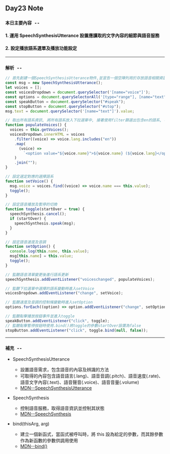 ## **Day23 Note**

### `本日主要內容 --`

#### 1. 運用 SpeechSynthesisUtterance 設置應讀取的文字內容的細節與語音服務

#### 2. 設定播放語系選單及播放功能設定

---

### `解析 --`

```js
// 首先創建一個SpeechSynthesisUtterance物件,並宣告一個空陣列用於存放語音相關資訊, 接著選取出需要用到的元素,再將需要轉為語音的文字(輸入框內的內容)放入放入SpeechSynthesisUtterance物件中
const msg = new SpeechSynthesisUtterance();
let voices = [];
const voicesDropdown = document.querySelector('[name="voice"]');
const options = document.querySelectorAll('[type="range"], [name="text"]');
const speakButton = document.querySelector("#speak");
const stopButton = document.querySelector("#stop");
msg.text = document.querySelector('[name="text"]').value;

// 取出所有語系資訊, 將所有語系放入下拉選單中, 接著使用filter篩選出包含en的語系, 再使用map把篩選完的陣列組成html元素, 並運用join合併並消除陣列的逗點
function populateVoices() {
  voices = this.getVoices();
  voicesDropdown.innerHTML = voices
    .filter((voice) => voice.lang.includes("en"))
    .map(
      (voice) =>
        `<option value="${voice.name}">${voice.name} (${voice.lang}</option>`
    )
    .join("");
}

// 設定選定對應的選擇語系
function setVoice() {
  msg.voice = voices.find((voice) => voice.name === this.value);
  toggle();
}

// 設定語音播放及暫停的切換
function toggle(startOver = true) {
  speechSynthesis.cancel();
  if (startOver) {
    speechSynthesis.speak(msg);
  }
}

// 設定語音速度及音調
function setOption() {
  console.log(this.name, this.value);
  msg[this.name] = this.value;
  toggle();
}

// 監聽語音清單變更後進行語系更新
speechSynthesis.addEventListener("voiceschanged", populateVoices);

// 監聽下拉選單中選擇的語系變動時進入setVoice
voicesDropdown.addEventListener("change", setVoice);

// 監聽速度及音調的控制條變動時進入setOption
options.forEach((option) => option.addEventListener("change", setOption));

// 監聽點擊播放按鈕事件並進入toggle
speakButton.addEventListener("click", toggle);
// 監聽點擊暫停按鈕時使用.bind()將toggle的參數startOver設置為false
stopButton.addEventListener("click", toggle.bind(null, false));
```

---

### **`補充 --`**

- SpeechSynthesisUtterance

  - 設置語音需求，包含語音的內容及辨識的方法
  - 可取得的內容包含語音語言(.lang)、語音音調(.pitch)、語音速度(.rate)、語音文字內容(.text)、語音聲音(.voice)、語音音量(.volume)
  - [MDN--SpeechSynthesisUtterance](https://developer.mozilla.org/zh-TW/docs/Web/API/SpeechSynthesisUtterance)

- SpeechSynthesis

  - 控制語音服務，取得語音資訊並控制其狀態
  - [MDN--SpeechSynthesis](https://developer.mozilla.org/en-US/docs/Web/API/SpeechSynthesis)

- bind(thisArg, arg)
  - 建立一個新函式，當函式被呼叫時，將 this 設為給定的參數，而其餘參數作為新函數的參數供調用使用
  - [MDN--bind()](https://developer.mozilla.org/en-US/docs/Web/JavaScript/Reference/Global_Objects/Function/bind)
